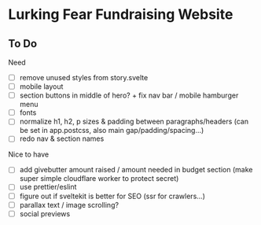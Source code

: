# Lurking Fear Fundraising Website

## To Do

Need

- [ ] remove unused styles from story.svelte
- [ ] mobile layout
- [ ] section buttons in middle of hero? + fix nav bar / mobile hamburger menu
- [ ] fonts
- [ ] normalize h1, h2, p sizes & padding between paragraphs/headers (can be set in app.postcss, also main gap/padding/spacing...)
- [ ] redo nav & section names

Nice to have

- [ ] add givebutter amount raised / amount needed in budget section (make super simple cloudflare worker to protect secret)
- [ ] use prettier/eslint
- [ ] figure out if sveltekit is better for SEO (ssr for crawlers...)
- [ ] parallax text / image scrolling?
- [ ] social previews
